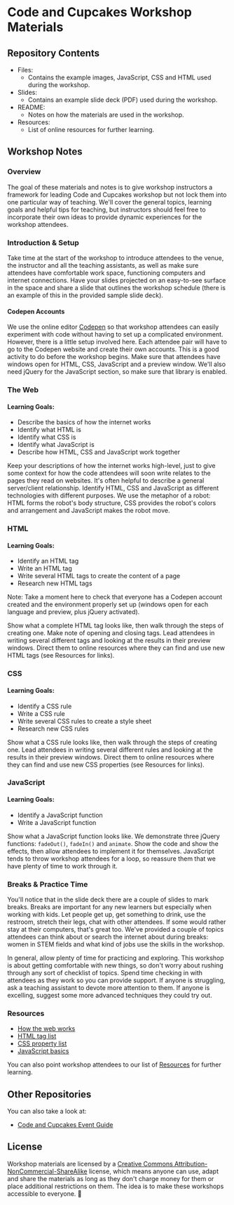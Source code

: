 # Code and Cupcakes Workshop Materials

## Repository Contents

- Files:
  - Contains the example images, JavaScript, CSS and HTML used during the workshop.
- Slides:
  - Contains an example slide deck (PDF) used during the workshop.
- README:
  - Notes on how the materials are used in the workshop.
- Resources:
  - List of online resources for further learning.

## Workshop Notes

### Overview

The goal of these materials and notes is to give workshop instructors a framework for leading Code and Cupcakes workshop but not lock them into one particular way of teaching. We'll cover the general topics, learning goals and helpful tips for teaching, but instructors should feel free to incorporate their own ideas to provide dynamic experiences for the workshop attendees.

### Introduction & Setup

Take time at the start of the workshop to introduce attendees to the venue, the instructor and all the teaching assistants, as well as make sure attendees have comfortable work space, functioning computers and internet connections. Have your slides projected on an easy-to-see surface in the space and share a slide that outlines the workshop schedule (there is an example of this in the provided sample slide deck).

#### Codepen Accounts

We use the online editor [Codepen](https://codepen.io/) so that workshop attendees can easily experiment with code without having to set up a complicated environment. However, there is a little setup involved here. Each attendee pair will have to go to the Codepen website and create their own accounts. This is a good activity to do before the workshop begins. Make sure that attendees have windows open for HTML, CSS, JavaScript and a preview window. We'll also need jQuery for the JavaScript section, so make sure that library is enabled.

### The Web

#### Learning Goals:

- Describe the basics of how the internet works
- Identify what HTML is
- Identify what CSS is
- Identify what JavaScript is
- Describe how HTML, CSS and JavaScript work together

Keep your descriptions of how the internet works high-level, just to give some context for how the code attendees will soon write relates to the pages they read on websites. It's often helpful to describe a general server/client relationship. Identify HTML, CSS and JavaScript as different technologies with different purposes. We use the metaphor of a robot: HTML forms the robot's body structure, CSS provides the robot's colors and arrangement and JavaScript makes the robot move.

### HTML

#### Learning Goals:

- Identify an HTML tag
- Write an HTML tag
- Write several HTML tags to create the content of a page
- Research new HTML tags

Note: Take a moment here to check that everyone has a Codepen account created and the environment properly set up (windows open for each language and preview, plus jQuery activated).

Show what a complete HTML tag looks like, then walk through the steps of creating one. Make note of opening and closing tags. Lead attendees in writing several different tags and looking at the results in their preview windows. Direct them to online resources where they can find and use new HTML tags (see Resources for links).

### CSS

#### Learning Goals:

- Identify a CSS rule
- Write a CSS rule
- Write several CSS rules to create a style sheet
- Research new CSS rules

Show what a CSS rule looks like, then walk through the steps of creating one. Lead attendees in writing several different rules and looking at the results in their preview windows. Direct them to online resources where they can find and use new CSS properties (see Resources for links).

### JavaScript

#### Learning Goals:

- Identify a JavaScript function
- Write a JavaScript function

Show what a JavaScript function looks like. We demonstrate three jQuery functions: `fadeOut()`, `fadeIn()` and `animate`. Show the code and show the effects, then allow attendees to implement it for themselves. JavaScript tends to throw workshop attendees for a loop, so reassure them that we have plenty of time to work through it.

### Breaks & Practice Time

You'll notice that in the slide deck there are a couple of slides to mark breaks. Breaks are important for any new learners but especially when working with kids. Let people get up, get something to drink, use the restroom, stretch their legs, chat with other attendees. If some would rather stay at their computers, that's great too. We've provided a couple of topics attendees can think about or search the internet about during breaks: women in STEM fields and what kind of jobs use the skills in the workshop.

In general, allow plenty of time for practicing and exploring. This workshop is about getting comfortable with new things, so don't worry about rushing through any sort of checklist of topics. Spend time checking in with attendees as they work so you can provide support. If anyone is struggling, ask a teaching assistant to devote more attention to them. If anyone is excelling, suggest some more advanced techniques they could try out.

### Resources

- [How the web works](https://developer.mozilla.org/en-US/docs/Learn/Getting_started_with_the_web/How_the_Web_works)
- [HTML tag list](https://www.htmldog.com/references/html/tags/)
- [CSS property list](https://htmldog.com/references/css/properties/)
- [JavaScript basics](https://developer.mozilla.org/en-US/docs/Learn/Getting_started_with_the_web/JavaScript_basics)

You can also point workshop attendees to our list of [Resources](https://github.com/codeandcupcakes/workshop-materials/blob/master/resources.md) for further learning.

## Other Repositories

You can also take a look at:

- [Code and Cupcakes Event Guide](https://github.com/codeandcupcakes/event-guide)

## License

Workshop materials are licensed by a <a href="https://creativecommons.org/licenses/by-nc/4.0/">Creative Commons Attribution-NonCommercial-ShareAlike</a> license, which means anyone can use, adapt and share the materials as long as they don't charge money for them or place additional restrictions on them. The idea is to make these workshops accessible to everyone. 🙂
